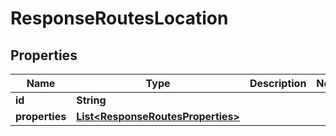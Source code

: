 

# ResponseRoutesLocation

## Properties

Name | Type | Description | Notes
------------ | ------------- | ------------- | -------------
**id** | **String** |  | 
**properties** | [**List&lt;ResponseRoutesProperties&gt;**](ResponseRoutesProperties.md) |  | 



